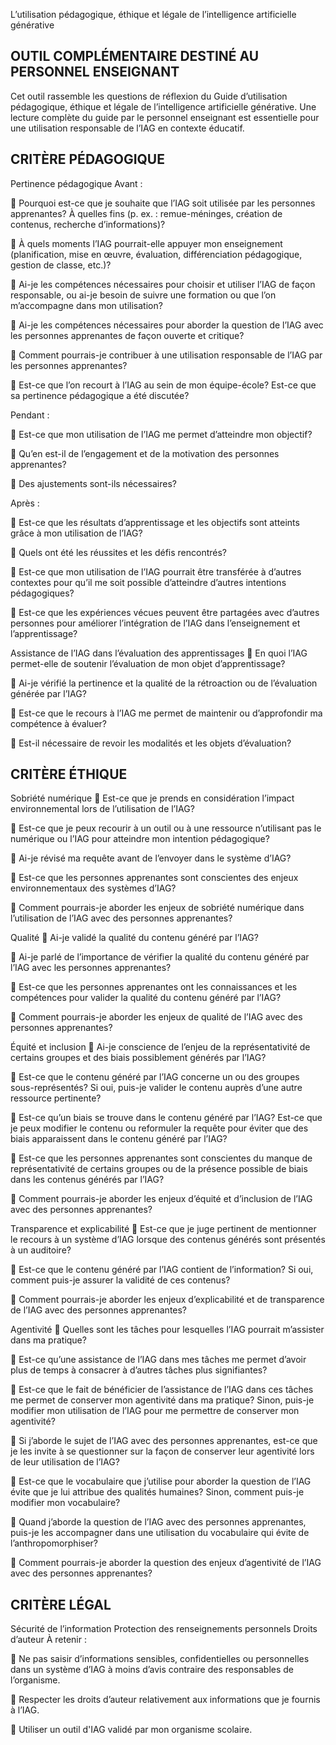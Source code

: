 L’utilisation pédagogique, éthique et légale de l’intelligence artificielle générative

## OUTIL COMPLÉMENTAIRE DESTINÉ AU PERSONNEL ENSEIGNANT

Cet outil rassemble les questions de réflexion du Guide d’utilisation pédagogique, éthique et légale de l’intelligence artificielle générative. Une lecture complète du guide par le personnel enseignant est essentielle pour une utilisation responsable de l’IAG en contexte éducatif.

## CRITÈRE PÉDAGOGIQUE

Pertinence pédagogique Avant :

 Pourquoi est-ce que je souhaite que l’IAG soit utilisée par les personnes apprenantes? À quelles fins (p. ex. : remue-méninges, création de contenus, recherche d’informations)?

 À quels moments l’IAG pourrait-elle appuyer mon enseignement (planification, mise en œuvre, évaluation, différenciation pédagogique, gestion de classe, etc.)?

 Ai-je les compétences nécessaires pour choisir et utiliser l’IAG de façon responsable, ou ai-je besoin de suivre une formation ou que l’on m’accompagne dans mon utilisation?

 Ai-je les compétences nécessaires pour aborder la question de l’IAG avec les personnes apprenantes de façon ouverte et critique?

 Comment pourrais-je contribuer à une utilisation responsable de l’IAG par les personnes apprenantes?

 Est-ce que l’on recourt à l’IAG au sein de mon équipe-école? Est-ce que sa pertinence pédagogique a été discutée?

Pendant :

 Est-ce que mon utilisation de l’IAG me permet d’atteindre mon objectif?

 Qu’en est-il de l’engagement et de la motivation des personnes apprenantes?

 Des ajustements sont-ils nécessaires?

Après :

 Est-ce que les résultats d’apprentissage et les objectifs sont atteints grâce à mon utilisation de l’IAG?

 Quels ont été les réussites et les défis rencontrés?

 Est-ce que mon utilisation de l’IAG pourrait être transférée à d’autres contextes pour qu’il me soit possible d’atteindre d’autres intentions pédagogiques?

 Est-ce que les expériences vécues peuvent être partagées avec d’autres personnes pour améliorer l’intégration de l’IAG dans l’enseignement et l’apprentissage?

Assistance de l’IAG dans l’évaluation des apprentissages  En quoi l’IAG permet-elle de soutenir l’évaluation de mon objet d’apprentissage?

 Ai-je vérifié la pertinence et la qualité de la rétroaction ou de l’évaluation générée par l’IAG?

 Est-ce que le recours à l’IAG me permet de maintenir ou d’approfondir ma compétence à évaluer?

 Est-il nécessaire de revoir les modalités et les objets d’évaluation?

## CRITÈRE ÉTHIQUE

Sobriété numérique  Est-ce que je prends en considération l’impact environnemental lors de l’utilisation de l’IAG?

 Est-ce que je peux recourir à un outil ou à une ressource n’utilisant pas le numérique ou l’IAG pour atteindre mon intention pédagogique?

 Ai-je révisé ma requête avant de l’envoyer dans le système d’IAG?

 Est-ce que les personnes apprenantes sont conscientes des enjeux environnementaux des systèmes d’IAG?

 Comment pourrais-je aborder les enjeux de sobriété numérique dans l’utilisation de l’IAG avec des personnes apprenantes?

Qualité  Ai-je validé la qualité du contenu généré par l’IAG?

 Ai-je parlé de l’importance de vérifier la qualité du contenu généré par l’IAG avec les personnes apprenantes?

 Est-ce que les personnes apprenantes ont les connaissances et les compétences pour valider la qualité du contenu généré par l’IAG?

 Comment pourrais-je aborder les enjeux de qualité de l’IAG avec des personnes apprenantes?

Équité et inclusion  Ai-je conscience de l’enjeu de la représentativité de certains groupes et des biais possiblement générés par l’IAG?

 Est-ce que le contenu généré par l’IAG concerne un ou des groupes sous-représentés? Si oui, puis-je valider le contenu auprès d’une autre ressource pertinente?

 Est-ce qu’un biais se trouve dans le contenu généré par l’IAG? Est-ce que je peux modifier le contenu ou reformuler la requête pour éviter que des biais apparaissent dans le contenu généré par l’IAG?

 Est-ce que les personnes apprenantes sont conscientes du manque de représentativité de certains groupes ou de la présence possible de biais dans les contenus générés par l’IAG?

 Comment pourrais-je aborder les enjeux d’équité et d’inclusion de l’IAG avec des personnes apprenantes?

Transparence et explicabilité  Est-ce que je juge pertinent de mentionner le recours à un système d’IAG lorsque des contenus générés sont présentés à un auditoire?

 Est-ce que le contenu généré par l’IAG contient de l’information? Si oui, comment puis-je assurer la validité de ces contenus?

 Comment pourrais-je aborder les enjeux d’explicabilité et de transparence de l’IAG avec des personnes apprenantes?

Agentivité  Quelles sont les tâches pour lesquelles l’IAG pourrait m’assister dans ma pratique?

 Est-ce qu’une assistance de l’IAG dans mes tâches me permet d’avoir plus de temps à consacrer à d’autres tâches plus signifiantes?

 Est-ce que le fait de bénéficier de l’assistance de l’IAG dans ces tâches me permet de conserver mon agentivité dans ma pratique? Sinon, puis-je modifier mon utilisation de l’IAG pour me permettre de conserver mon agentivité?

 Si j’aborde le sujet de l’IAG avec des personnes apprenantes, est-ce que je les invite à se questionner sur la façon de conserver leur agentivité lors de leur utilisation de l’IAG?

 Est-ce que le vocabulaire que j’utilise pour aborder la question de l’IAG évite que je lui attribue des qualités humaines? Sinon, comment puis-je modifier mon vocabulaire?

 Quand j’aborde la question de l’IAG avec des personnes apprenantes, puis-je les accompagner dans une utilisation du vocabulaire qui évite de l’anthropomorphiser?

 Comment pourrais-je aborder la question des enjeux d’agentivité de l’IAG avec des personnes apprenantes?

## CRITÈRE LÉGAL

Sécurité de l’information Protection des renseignements personnels Droits d’auteur À retenir :

 Ne pas saisir d’informations sensibles, confidentielles ou personnelles dans un système d’IAG à moins d’avis contraire des responsables de l’organisme.

 Respecter les droits d’auteur relativement aux informations que je fournis à l’IAG.

 Utiliser un outil d'IAG validé par mon organisme scolaire.


